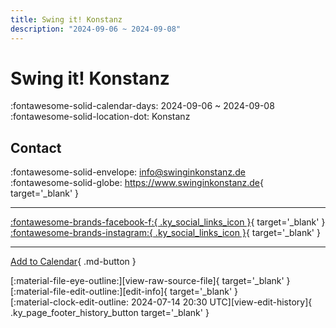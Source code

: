 ```yaml
---
title: Swing it! Konstanz
description: "2024-09-06 ~ 2024-09-08"
---
```


# Swing it! Konstanz 

:fontawesome-solid-calendar-days: 2024-09-06 ~ 2024-09-08  
:fontawesome-solid-location-dot: Konstanz  

## Contact

:fontawesome-solid-envelope: <info@swinginkonstanz.de>  
:fontawesome-solid-globe: <https://www.swinginkonstanz.de>{ target='_blank' }  

---

 [:fontawesome-brands-facebook-f:{ .ky_social_links_icon }](https://www.facebook.com/swinginkonstanz){ target='_blank' } [:fontawesome-brands-instagram:{ .ky_social_links_icon }](https://instagram.com/swinginkonstanz){ target='_blank' }

---

[Add to Calendar](https://swing.news/ics/en/2024/de/swing-it-konstanz-2024.ics){ .md-button }

<div class="ky_page_footer" markdown>
<div class="ky_page_footer_trailing" markdown="span">
[:material-file-eye-outline:][view-raw-source-file]{ target='_blank' }
[:material-file-edit-outline:][edit-info]{ target='_blank' }
</div>
<div class="ky_page_footer_leading" markdown="span">
[:material-clock-edit-outline: 2024-07-14 20:30 UTC][view-edit-history]{ .ky_page_footer_history_button target='_blank' }
</div>
</div>

[view-raw-source-file]: https://github.com/swingdance/events/blob/main/2024/de/swing-it-konstanz-2024.json "View Raw Source File"
[edit-info]: https://github.com/swingdance/events/issues/new?assignees=&labels=update+event&projects=&template=03-update_entity.yml&title=%5B2024%2Fde%5D%20Swing%20it%21%20Konstanz&region=de&year=2024&id=swing-it-konstanz-2024&name=Swing%20it%21%20Konstanz&org_id= "Edit Info"

[view-edit-history]: https://github.com/swingdance/events/commits/main/2024/de/swing-it-konstanz-2024.json "View Edit History"
